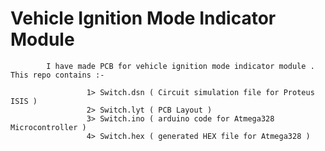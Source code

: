 # Vehicle Ignition Mode Indicator Module

            I have made PCB for vehicle ignition mode indicator module . This repo contains :-
                     
                     1> Switch.dsn ( Circuit simulation file for Proteus ISIS )
                     2> Switch.lyt ( PCB Layout )
                     3> Switch.ino ( arduino code for Atmega328 Microcontroller )
                     4> Switch.hex ( generated HEX file for Atmega328 )
